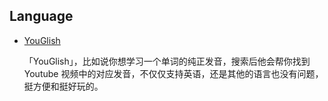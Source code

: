 ## Language

- [YouGlish](https://youglish.com/)

  「YouGlish」，比如说你想学习一个单词的纯正发音，搜索后他会帮你找到 Youtube 视频中的对应发音，不仅仅支持英语，还是其他的语言也没有问题，挺方便和挺好玩的。

